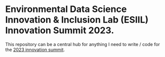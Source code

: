 # Environmental Data Science Innovation & Inclusion Lab (ESIIL) Innovation Summit 2023.

This repository can be a central hub for anything I need to write / code for the [2023 innovation summit](https://esiil.org/innovation-summit).
